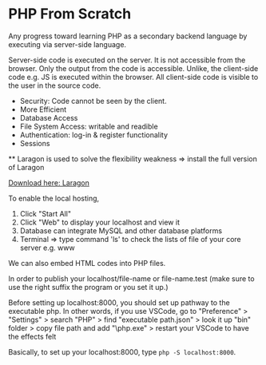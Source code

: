 # PHP From Scratch
Any progress toward learning PHP as a secondary backend language by executing via server-side language.  

Server-side code is executed on the server. It is not accessible from the browser. Only the output from the code is accessible. Unlike, the client-side code e.g. JS is executed within the browser. All client-side code is visible to the user in the source code. 

- Security: Code cannot be seen by the client.
- More Efficient
- Database Access
- File System Access: writable and readible
- Authentication: log-in & register functionality
- Sessions

** Laragon is used to solve the flexibility weakness => install the full version of Laragon 

  [Download here: Laragon](https://laragon.org/)

To enable the local hosting, 
  1. Click "Start All"
  2. Click "Web" to display your localhost and view it
  3. Database can integrate MySQL and other database platforms
  4. Terminal => type command 'ls' to check the lists of file of your core server e.g. www

We can also embed HTML codes into PHP files.

In order to publish your localhost/file-name or file-name.test (make sure to use the right suffix the program or you set it up.) 

Before setting up localhost:8000, you should set up pathway to the executable php. In other words, if you use VSCode, go to "Preference" > "Settings" > search "PHP" > find "executable path.json" > look it up "bin" folder > copy file path and add "\\php.exe" > restart your VSCode to have the effects felt 

Basically, to set up your localhost:8000, type `php -S localhost:8000`.
